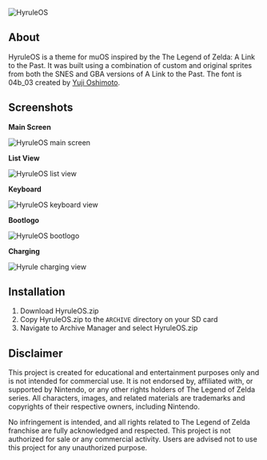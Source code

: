 ![HyruleOS](https://i.imgur.com/0MUQyt9.png)

## About
HyruleOS is a theme for muOS inspired by the The Legend of Zelda: A Link to the Past. It was built using a combination of custom and original sprites from both the SNES and GBA versions of A Link to the Past. The font is 04b_03 created by [Yuji Oshimoto](http://www.04.jp.org/).

## Screenshots

**Main Screen**

![HyruleOS main screen](https://i.imgur.com/zXO8odU.gif)

**List View**

![HyruleOS list view](https://i.imgur.com/reOXEFW.png)

**Keyboard**

![HyruleOS keyboard view](https://i.imgur.com/9RQzxp6.png)

**Bootlogo**

![HyruleOS bootlogo](https://i.imgur.com/FPJwTtU.png)

**Charging**

![Hyrule charging view](https://i.imgur.com/4lUkYcx.png)

## Installation

1. Download HyruleOS.zip
2. Copy HyruleOS.zip to the `ARCHIVE` directory on your SD card
3. Navigate to Archive Manager and select HyruleOS.zip

## Disclaimer

This project is created for educational and entertainment purposes only and is not intended for commercial use. It is not endorsed by, affiliated with, or supported by Nintendo, or any other rights holders of The Legend of Zelda series. All characters, images, and related materials are trademarks and copyrights of their respective owners, including Nintendo.

No infringement is intended, and all rights related to The Legend of Zelda franchise are fully acknowledged and respected. This project is not authorized for sale or any commercial activity. Users are advised not to use this project for any unauthorized purpose.